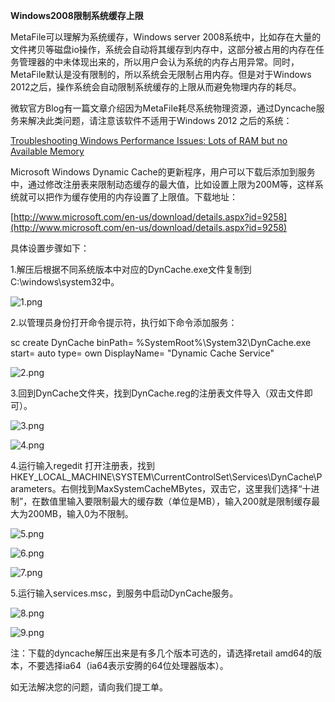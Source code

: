 **Windows2008限制系统缓存上限**

MetaFile可以理解为系统缓存，Windows server 2008系统中，比如存在大量的文件拷贝等磁盘io操作，系统会自动将其缓存到内存中，这部分被占用的内存在任务管理器的中未体现出来的，所以用户会认为系统的内存占用异常。同时，MetaFile默认是没有限制的，所以系统会无限制占用内存。但是对于Windows 2012之后，操作系统会自动限制系统缓存的上限从而避免物理内存的耗尽。

微软官方Blog有一篇文章介绍因为MetaFile耗尽系统物理资源，通过Dyncache服务来解决此类问题，请注意该软件不适用于Windows 2012 之后的系统：

[Troubleshooting Windows Performance Issues: Lots of RAM but no Available Memory](https://blogs.technet.microsoft.com/mspfe/2012/12/05/troubleshooting-windows-performance-issues-lots-of-ram-but-no-available-memory/?spm=5176.7740996.2.1.leXn5Z)

Microsoft Windows Dynamic Cache的更新程序，用户可以下载后添加到服务中，通过修改注册表来限制动态缓存的最大值，比如设置上限为200M等，这样系统就可以把作为缓存使用的内存设置了上限值。下载地址：

[http://www.microsoft.com/en-us/download/details.aspx?id=9258](http://www.microsoft.com/en-us/download/details.aspx?id=9258)

具体设置步骤如下：

1.解压后根据不同系统版本中对应的DynCache.exe文件复制到C:\windows\system32中。

![1.png](https://img1.jcloudcs.com/cms/2e158131-8269-4319-98f0-bcff4a799b4520170815173557.png)

2.以管理员身份打开命令提示符，执行如下命令添加服务：

sc create DynCache binPath= %SystemRoot%\System32\DynCache.exe start= auto type= own DisplayName= "Dynamic Cache Service"

![2.png](https://img1.jcloudcs.com/cms/505f25e0-be6c-415d-9d1b-4852b7b1058a20170815173903.png)

3.回到DynCache文件夹，找到DynCache.reg的注册表文件导入（双击文件即可）。

![3.png](https://img1.jcloudcs.com/cms/197d6a5d-b8e6-4ef3-94a5-fff59cfb476520170815174038.png)

![4.png](https://img1.jcloudcs.com/cms/b57f693c-39b2-4f59-b37e-3e15a606dc4b20170815174132.png)

4.运行输入regedit 打开注册表，找到HKEY_LOCAL_MACHINE\SYSTEM\CurrentControlSet\Services\DynCache\Parameters。右侧找到MaxSystemCacheMBytes，双击它，这里我们选择“十进制”，在数值里输入要限制最大的缓存数（单位是MB），输入200就是限制缓存最大为200MB，输入0为不限制。

![5.png](https://img1.jcloudcs.com/cms/938691cd-b882-4b11-8dee-aa2198e5039920170815174318.png)

![6.png](https://img1.jcloudcs.com/cms/772abeb6-84cc-4187-a2e0-f14cf303000e20170815174342.png)

![7.png](https://img1.jcloudcs.com/cms/e839ef7d-d346-4d30-94e4-107df9312a5320170815174545.png)

5.运行输入services.msc，到服务中启动DynCache服务。

![8.png](https://img1.jcloudcs.com/cms/7ab1ed3d-fcc1-4717-a4ce-de6bf05c181420170815174807.png)

![9.png](https://img1.jcloudcs.com/cms/2c970fb0-5081-42b1-8603-0395b8297f0320170815174834.png)

注：下载的dyncache解压出来是有多几个版本可选的，请选择retail amd64的版本，不要选择ia64（ia64表示安腾的64位处理器版本）。

如无法解决您的问题，请向我们提工单。